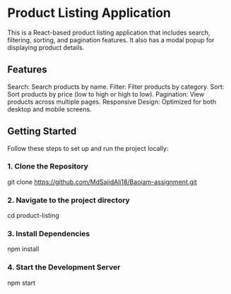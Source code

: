 # Product Listing Application

This is a React-based product listing application that includes search, filtering, sorting, and pagination features. It also has a modal popup for displaying product details.


## Features

Search: Search products by name.
Filter: Filter products by category.
Sort: Sort products by price (low to high or high to low).
Pagination: View products across multiple pages.
Responsive Design: Optimized for both desktop and mobile screens.


## Getting Started

Follow these steps to set up and run the project locally:

### 1. Clone the Repository

git clone https://github.com/MdSajidAli18/Baoiam-assignment.git 

### 2. Navigate to the project directory
cd product-listing

### 3. Install Dependencies
npm install

### 4. Start the Development Server
npm start


```bash